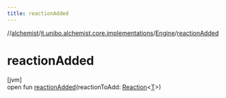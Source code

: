 ```yaml
---
title: reactionAdded
---
```

//[alchemist](../../../index.html)/[it.unibo.alchemist.core.implementations](../index.html)/[Engine](index.html)/[reactionAdded](reaction-added.html)



# reactionAdded



[jvm]\
open fun [reactionAdded](reaction-added.html)(reactionToAdd: [Reaction](../../it.unibo.alchemist.model.interfaces/-reaction/index.html)<[T](index.html)>)




